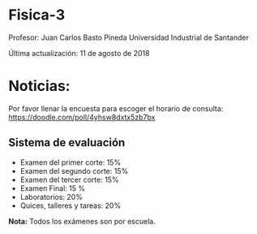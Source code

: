# Fisica-3

Profesor: Juan Carlos Basto Pineda
Universidad Industrial de Santander

Última actualización: 11 de agosto de 2018

# Noticias:

Por favor llenar la encuesta para escoger el horario de consulta:
<https://doodle.com/poll/4yhsw8dxtx5zb7bx>


## Sistema de evaluación

* Examen del primer corte: 15%
* Examen del segundo corte: 15%
* Examen del tercer corte: 15%
* Examen Final: 15 %
* Laboratorios: 20%
* Quices, talleres y tareas: 20%



**Nota:**
Todos los exámenes son por escuela.

